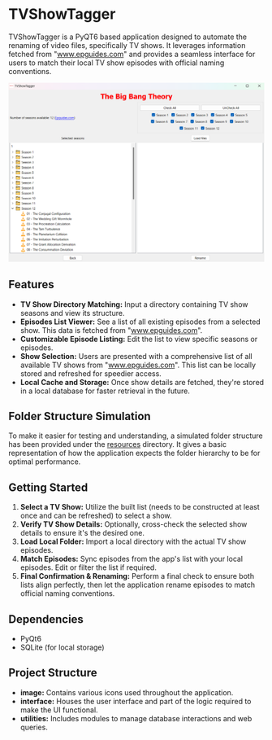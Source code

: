 # TVShowTagger

TVShowTagger is a PyQT6 based application designed to automate the renaming of video files, specifically TV shows. It leverages information fetched from "www.epguides.com" and provides a seamless interface for users to match their local TV show episodes with official naming conventions.

![App Screenshot](resources/ui.png)

## Features

- **TV Show Directory Matching:** Input a directory containing TV show seasons and view its structure.
- **Episodes List Viewer:** See a list of all existing episodes from a selected show. This data is fetched from "www.epguides.com".
- **Customizable Episode Listing:** Edit the list to view specific seasons or episodes.
- **Show Selection:** Users are presented with a comprehensive list of all available TV shows from "www.epguides.com". This list can be locally stored and refreshed for speedier access.
- **Local Cache and Storage:** Once show details are fetched, they're stored in a local database for faster retrieval in the future.

## Folder Structure Simulation

To make it easier for testing and understanding, a simulated folder structure has been provided under the [resources](https://github.com/ypasquazzo/TVShowTagger/tree/main/resources) directory. It gives a basic representation of how the application expects the folder hierarchy to be for optimal performance.

## Getting Started

1. **Select a TV Show:** Utilize the built list (needs to be constructed at least once and can be refreshed) to select a show.
2. **Verify TV Show Details:** Optionally, cross-check the selected show details to ensure it's the desired one.
3. **Load Local Folder:** Import a local directory with the actual TV show episodes.
4. **Match Episodes:** Sync episodes from the app's list with your local episodes. Edit or filter the list if required.
5. **Final Confirmation & Renaming:** Perform a final check to ensure both lists align perfectly, then let the application rename episodes to match official naming conventions.

## Dependencies

- PyQt6
- SQLite (for local storage)

## Project Structure

- **image:** Contains various icons used throughout the application.
- **interface:** Houses the user interface and part of the logic required to make the UI functional.
- **utilities:** Includes modules to manage database interactions and web queries.

